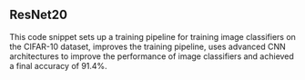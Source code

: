 ## ResNet20
This code snippet sets up a training pipeline for training image classifiers on the CIFAR-10 dataset, improves the training pipeline, uses advanced CNN architectures to improve the performance of image classifiers and achieved a final accuracy of 91.4%.
